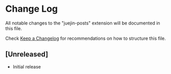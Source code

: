 # Change Log

All notable changes to the "juejin-posts" extension will be documented in this file.

Check [Keep a Changelog](http://keepachangelog.com/) for recommendations on how to structure this file.

## [Unreleased]

- Initial release